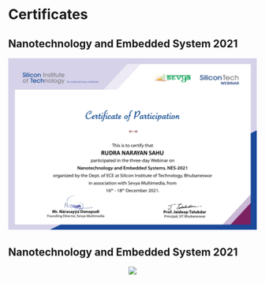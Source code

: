 # Certificates

## Nanotechnology and Embedded System 2021
<p align="center">
  <img src="/Docs/NES 2021.pdf">
</p>

## Nanotechnology and Embedded System 2021
<p align="center">
  <img src="/Docs/NES 2022.pdf">
</p>

